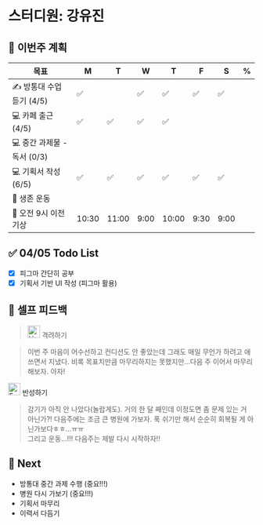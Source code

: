 # 스터디원: 강유진

## 🚀 이번주 계획

| 목표                        | M     | T     | W    | T     | F    | S    | %   |
| --------------------------- | ----- | ----- | ---- | ----- | ---- | ---- | --- |
| ✍️ 방통대 수업 듣기 (4/5)   | ✅    |       | ✅   | ✅    | ✅   | ✅   |     |
| 💻 카페 출근 (4/5)          | ✅    | ✅    | ✅   | ✅    |      |      |     |
| 💻 중간 과제물 - 독서 (0/3) |       |       |      |       |      |      |     |
| 💻 기획서 작성 (6/5)        | ✅    | ✅    | ✅   | ✅    | ✅   | ✅   |     |
| 💪 생존 운동                |       |       |      |       |      |      |     |
| 🩵 오전 9시 이전 기상        | 10:30 | 11:00 | 9:00 | 10:00 | 9:30 | 9:00 |     |

## ✅ 04/05 Todo List

- [x] 피그마 간단히 공부
- [x] 기획서 기반 UI 작성 (피그마 활용)

## 🎉 셀프 피드백

> <img src="https://raw.githubusercontent.com/Tarikul-Islam-Anik/Animated-Fluent-Emojis/master/Emojis/Smilies/Hugging%20Face.png" alt="Hugging Face" width="25" height="25"> 격려하기</img>

> 이번 주 마음이 어수선하고 컨디션도 안 좋았는데 그래도 매일 무언가 하려고 애쓰면서 지냈다. 비록 목표치만큼 마무리하지는 못했지만...다음 주 이어서 마무리 해보자. 아자! <br>

<img src="https://raw.githubusercontent.com/Tarikul-Islam-Anik/Animated-Fluent-Emojis/master/Emojis/Smilies/Face%20with%20Monocle.png" alt="Face with Monocle" width="25" height="25"> 반성하기</img>

> 감기가 아직 안 나았다(놀랍게도). 거의 한 달 째인데 이정도면 좀 문제 있는 거 아닌가?! 다음주에는 조금 큰 병원에 가보자. 푹 쉬기만 해서 순순히 회복될 게 아닌가보다ㅎㅎ...ㅠㅠ<br>그리고 운동...!!! 다음주는 제발 다시 시작하자!!<br>

## 🌱 Next

- 방통대 중간 과제 수행 (중요!!!)
- 병원 다시 가보기 (중요!!!)
- 기획서 마무리
- 이력서 다듬기
